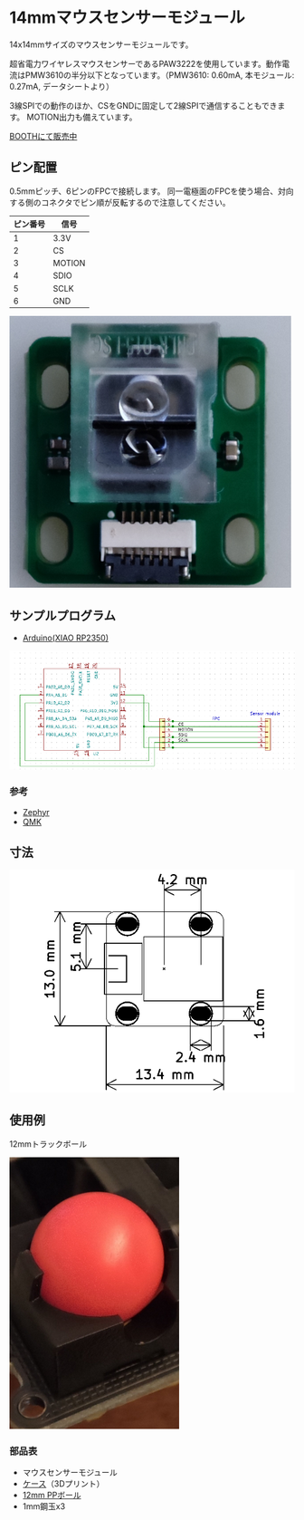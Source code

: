 # 14mmマウスセンサーモジュール

14x14mmサイズのマウスセンサーモジュールです。

超省電力ワイヤレスマウスセンサーであるPAW3222を使用しています。動作電流はPMW3610の半分以下となっています。（PMW3610: 0.60mA, 本モジュール: 0.27mA, データシートより）

3線SPIでの動作のほか、CSをGNDに固定して2線SPIで通信することもできます。
MOTION出力も備えています。

[BOOTHにて販売中](https://nogikes.booth.pm/items/6520217)

## ピン配置

0.5mmピッチ、6ピンのFPCで接続します。
同一電極面のFPCを使う場合、対向する側のコネクタでピン順が反転するので注意してください。

|ピン番号|信号|
|-|-|
|1|3.3V|
|2|CS|
|3|MOTION|
|4|SDIO|
|5|SCLK|
|6|GND|

![](img/image.png)

## サンプルプログラム

* [Arduino(XIAO RP2350)](sample_sketch)

![](img/connection.png)

### 参考

* [Zephyr](https://docs.zephyrproject.org/latest/build/dts/api/bindings/input/pixart%2Cpaw32xx.html)
* [QMK](https://github.com/qmk/qmk_firmware/blob/163b894b97a5c8cf9ab80179b4d59999077ad8d5/drivers/sensors/paw3204.c)

## 寸法

![](img/size.png)

## 使用例

12mmトラックボール

![](img/12mm-trackball.png)

### 部品表

* マウスセンサーモジュール
* [ケース](trackball-module-case/case-12mm-1-Body.step)（3Dプリント）
* [12mm PPボール](https://ja.aliexpress.com/item/1005007093832604.html)
* 1mm鋼玉x3
